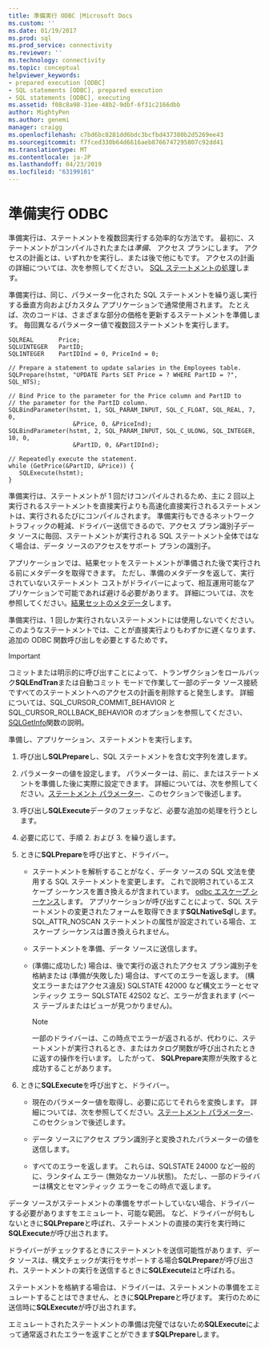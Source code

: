```yaml
---
title: 準備実行 ODBC |Microsoft Docs
ms.custom: ''
ms.date: 01/19/2017
ms.prod: sql
ms.prod_service: connectivity
ms.reviewer: ''
ms.technology: connectivity
ms.topic: conceptual
helpviewer_keywords:
- prepared execution [ODBC]
- SQL statements [ODBC], prepared execution
- SQL statements [ODBC], executing
ms.assetid: f08c8a98-31ee-48b2-9dbf-6f31c2166dbb
author: MightyPen
ms.author: genemi
manager: craigg
ms.openlocfilehash: c7bd6bc8281dd6bdc3bcfbd437380b2d5269ee43
ms.sourcegitcommit: f7fced330b64d6616aeb8766747295807c92dd41
ms.translationtype: MT
ms.contentlocale: ja-JP
ms.lasthandoff: 04/23/2019
ms.locfileid: "63199101"
---
```

# <a name="prepared-execution-odbc"></a>準備実行 ODBC
準備実行は、ステートメントを複数回実行する効率的な方法です。 最初に、ステートメントがコンパイルされたまたは*準備、* アクセス プランにします。 アクセスの計画とは、いずれかを実行し、または後で他にもです。 アクセスの計画の詳細については、次を参照してください。 [SQL ステートメントの処理](../../../odbc/reference/processing-a-sql-statement.md)します。  
  
 準備実行は、同じ、パラメーター化された SQL ステートメントを繰り返し実行する垂直方向およびカスタム アプリケーションで通常使用されます。 たとえば、次のコードは、さまざまな部分の価格を更新するステートメントを準備します。 毎回異なるパラメーター値で複数回ステートメントを実行します。  
  
```  
SQLREAL       Price;  
SQLUINTEGER   PartID;  
SQLINTEGER    PartIDInd = 0, PriceInd = 0;  
  
// Prepare a statement to update salaries in the Employees table.  
SQLPrepare(hstmt, "UPDATE Parts SET Price = ? WHERE PartID = ?", SQL_NTS);  
  
// Bind Price to the parameter for the Price column and PartID to  
// the parameter for the PartID column.  
SQLBindParameter(hstmt, 1, SQL_PARAM_INPUT, SQL_C_FLOAT, SQL_REAL, 7, 0,  
                  &Price, 0, &PriceInd);  
SQLBindParameter(hstmt, 2, SQL_PARAM_INPUT, SQL_C_ULONG, SQL_INTEGER, 10, 0,  
                  &PartID, 0, &PartIDInd);  
  
// Repeatedly execute the statement.  
while (GetPrice(&PartID, &Price)) {  
   SQLExecute(hstmt);  
}  
```  
  
 準備実行は、ステートメントが 1 回だけコンパイルされるため、主に 2 回以上実行されるステートメントを直接実行よりも高速化直接実行されるステートメントは、実行されるたびにコンパイルされます。 準備実行もできるネットワーク トラフィックの軽減、ドライバー送信できるので、アクセス プラン識別子データ ソースに毎回、ステートメントが実行される SQL ステートメント全体ではなく場合は、データ ソースのアクセスをサポート プランの識別子。  
  
 アプリケーションでは、結果セットをステートメントが準備された後で実行される前にメタデータを取得できます。 ただし、準備のメタデータを返して、実行されていないステートメント コストがドライバーによって、相互運用可能なアプリケーションで可能であれば避ける必要があります。 詳細については、次を参照してください。[結果セットのメタデータ](../../../odbc/reference/develop-app/result-set-metadata.md)します。  
  
 準備実行は、1 回しか実行されないステートメントには使用しないでください。 このようなステートメントでは、ことが直接実行よりもわずかに遅くなります、追加の ODBC 関数呼び出しを必要とするためです。  
  
> [!IMPORTANT]  
>  コミットまたは明示的に呼び出すことによって、トランザクションをロールバック**SQLEndTran**または自動コミット モードで作業して一部のデータ ソース接続ですべてのステートメントへのアクセスの計画を削除すると発生します。 詳細については、SQL_CURSOR_COMMIT_BEHAVIOR と SQL_CURSOR_ROLLBACK_BEHAVIOR のオプションを参照してください、 [SQLGetInfo](../../../odbc/reference/syntax/sqlgetinfo-function.md)関数の説明。  
  
 準備し、アプリケーション、ステートメントを実行します。  
  
1.  呼び出し**SQLPrepare**し、SQL ステートメントを含む文字列を渡します。  
  
2.  パラメーターの値を設定します。 パラメーターは、前に、またはステートメントを準備した後に実際に設定できます。 詳細については、次を参照してください。[ステートメント パラメーター](../../../odbc/reference/develop-app/statement-parameters.md)、このセクションで後述します。  
  
3.  呼び出し**SQLExecute**データのフェッチなど、必要な追加の処理を行うとします。  
  
4.  必要に応じて、手順 2. および 3. を繰り返します。  
  
5.  ときに**SQLPrepare**を呼び出すと、ドライバー。  
  
    -   ステートメントを解析することがなく、データ ソースの SQL 文法を使用する SQL ステートメントを変更します。 これで説明されているエスケープ シーケンスを置き換えるが含まれています。 [odbc エスケープ シーケンス](../../../odbc/reference/develop-app/escape-sequences-in-odbc.md)します。 アプリケーションが呼び出すことによって、SQL ステートメントの変更されたフォームを取得できます**SQLNativeSql**します。 SQL_ATTR_NOSCAN ステートメントの属性が設定されている場合、エスケープ シーケンスは置き換えられません。  
  
    -   ステートメントを準備、データ ソースに送信します。  
  
    -   (準備に成功した) 場合は、後で実行の返されたアクセス プラン識別子を格納または (準備が失敗した) 場合は、すべてのエラーを返します。 (構文エラーまたはアクセス違反) SQLSTATE 42000 など構文エラーとセマンティック エラー SQLSTATE 42S02 など、エラーが含まれます (ベース テーブルまたはビューが見つかりません)。  
  
        > [!NOTE]  
        >  一部のドライバーは、この時点でエラーが返されるが、代わりに、ステートメントが実行されるとき、またはカタログ関数が呼び出されたときに返すの操作を行います。 したがって、 **SQLPrepare**実際が失敗すると成功することがあります。  
  
6.  ときに**SQLExecute**を呼び出すと、ドライバー。  
  
    -   現在のパラメーター値を取得し、必要に応じてそれらを変換します。 詳細については、次を参照してください。[ステートメント パラメーター](../../../odbc/reference/develop-app/statement-parameters.md)、このセクションで後述します。  
  
    -   データ ソースにアクセス プラン識別子と変換されたパラメーターの値を送信します。  
  
    -   すべてのエラーを返します。 これらは、SQLSTATE 24000 など一般的に、ランタイム エラー (無効なカーソル状態)。 ただし、一部のドライバーは構文とセマンティック エラーをこの時点で返します。  
  
 データ ソースがステートメントの準備をサポートしていない場合、ドライバーする必要がありますをエミュレート、可能な範囲。 など、ドライバーが何もしないときに**SQLPrepare**と呼ばれ、ステートメントの直接の実行を実行時に**SQLExecute**が呼び出されます。  
  
 ドライバーがチェックするときにステートメントを送信可能性があります、データ ソースは、構文チェックが実行をサポートする場合**SQLPrepare**が呼び出され、ステートメントの実行を送信するときに**SQLExecute**はと呼ばれる。  
  
 ステートメントを格納する場合は、ドライバーは、ステートメントの準備をエミュレートすることはできません、ときに**SQLPrepare**と呼びます。 実行のために送信時に**SQLExecute**が呼び出されます。  
  
 エミュレートされたステートメントの準備は完璧ではないため**SQLExecute**によって通常返されたエラーを返すことができます**SQLPrepare**します。
